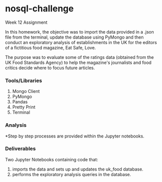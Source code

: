 # nosql-challenge
 Week 12 Assignment

In this homework, the objective was to import the data provided in a .json file from the terminal, update the database using PyMongo and then conduct an exploratory analysis of establishments in the UK for the editors of a fictitious food magazine, Eat Safe, Love. 

The purpose was to evaluate some of the ratings data (obtained from the UK Food Standards Agency) to help the magazine's journalists and food critics decide where to focus future articles.


### Tools/Libraries
1. Mongo Client
2. PyMongo
3. Pandas
4. Pretty Print
5. Terminal


### Analysis

*Step by step processes are provided within the Jupyter notebooks.


### Deliverables

Two Jupyter Notebooks containing code that:
1. imports the data and sets up and updates the uk_food database.
2. performs the exploratory analysis queries in the database.
